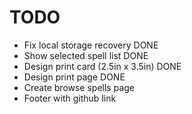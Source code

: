 # TODO

- Fix local storage recovery DONE
- Show selected spell list DONE
- Design print card (2.5in x 3.5in) DONE
- Design print page DONE
- Create browse spells page
- Footer with github link
